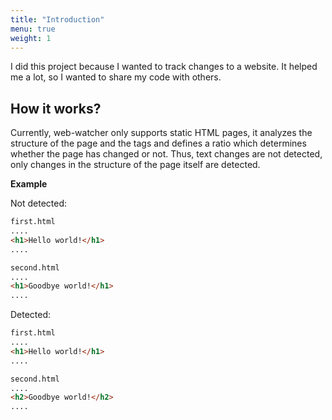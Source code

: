 ```yaml
---
title: "Introduction"
menu: true
weight: 1
---
```


I did this project because I wanted to track changes to a website.
It helped me a lot, so I wanted to share my code with others.

## How it works?

Currently, web-watcher only supports static HTML pages, it analyzes the structure of the page and the tags and defines a
ratio which determines whether the page has changed or not.
Thus, text changes are not detected, only changes in the structure of the page itself are detected.

**Example**

Not detected:
```html
first.html
....
<h1>Hello world!</h1>
....

second.html
....
<h1>Goodbye world!</h1>
....
```

Detected:
```html
first.html
....
<h1>Hello world!</h1>
....

second.html
....
<h2>Goodbye world!</h2>
....
```
